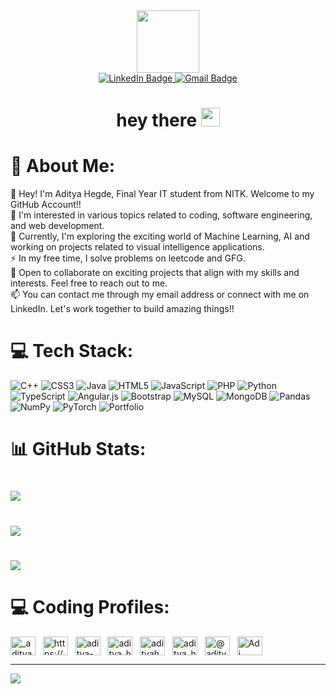 <!--
**AdityaHegde02/AdityaHegde02** is a ✨ _special_ ✨ repository because its `README.md` (this file) appears on your GitHub profile.

Here are some ideas to get you started:

- 🔭 I’m currently working on ...
- 🌱 I’m currently learning ...
- 👯 I’m looking to collaborate on ...
- 🤔 I’m looking for help with ...
- 💬 Ask me about ...
- 📫 How to reach me: ...
- 😄 Pronouns: ...
- ⚡ Fun fact: ...
-->

<div id="header" align="center">
  <img src="https://media.giphy.com/media/M9gbBd9nbDrOTu1Mqx/giphy.gif" width="100"/>
  <div id="badges">
    <a href="https://www.linkedin.com/in/aditya-hegde-4aba79201/" target="_blank">
      <img src="https://img.shields.io/badge/LinkedIn-blue?style=for-the-badge&logo=linkedin&logoColor=white" alt="LinkedIn Badge"/>
    </a>
    <a href="mailto:adityahegde9102@gmail.com?subject=Mail from Github profile - <add your subject here> " >
      <img src="https://img.shields.io/badge/Gmail-D14836?style=for-the-badge&logo=gmail&logoColor=white" alt="Gmail Badge"/>
    </a>
    <!--
    <img src="https://img.shields.io/badge/YouTube-red?style=for-the-badge&logo=youtube&logoColor=white" alt="Youtube Badge"/>
    <img src="https://img.shields.io/badge/Twitter-blue?style=for-the-badge&logo=twitter&logoColor=white" alt="Twitter Badge"/>
    -->
  </div>
  <!--
  <img src="https://komarev.com/ghpvc/?username=Shyam-NR&style=flat-square&color=blue" alt=""/>
  -->
  
  <h1>
    hey there
    <img src="https://media.giphy.com/media/hvRJCLFzcasrR4ia7z/giphy.gif" width="30px"/>
  </h1>
</div>

# 💫 About Me:
👋 Hey! I'm Aditya Hegde, Final Year IT student from NITK. Welcome to my GitHub Account!!<br>
👀 I'm interested in various topics related to coding, software engineering, and web development.<br>
🌱 Currently, I'm exploring the exciting world of Machine Learning, AI and working on projects related to visual intelligence applications.<br>
⚡ In my free time, I solve problems on leetcode and GFG.<br>
💞️ Open to collaborate on exciting projects that align with my skills and interests. Feel free to reach out to me.<br>
📫 You can contact me through my email address or connect with me on LinkedIn. Let's work together to build amazing things!!

# 💻 Tech Stack:
![C++](https://img.shields.io/badge/c++-%2300599C.svg?style=for-the-badge&logo=c%2B%2B&logoColor=white) ![CSS3](https://img.shields.io/badge/css3-%231572B6.svg?style=for-the-badge&logo=css3&logoColor=white) ![Java](https://img.shields.io/badge/java-%23ED8B00.svg?style=for-the-badge&logo=java&logoColor=white) ![HTML5](https://img.shields.io/badge/html5-%23E34F26.svg?style=for-the-badge&logo=html5&logoColor=white) ![JavaScript](https://img.shields.io/badge/javascript-%23323330.svg?style=for-the-badge&logo=javascript&logoColor=%23F7DF1E) ![PHP](https://img.shields.io/badge/php-%23777BB4.svg?style=for-the-badge&logo=php&logoColor=white) ![Python](https://img.shields.io/badge/python-3670A0?style=for-the-badge&logo=python&logoColor=ffdd54) ![TypeScript](https://img.shields.io/badge/typescript-%23007ACC.svg?style=for-the-badge&logo=typescript&logoColor=white) ![Angular.js](https://img.shields.io/badge/angular.js-%23E23237.svg?style=for-the-badge&logo=angularjs&logoColor=white) ![Bootstrap](https://img.shields.io/badge/bootstrap-%23563D7C.svg?style=for-the-badge&logo=bootstrap&logoColor=white) ![MySQL](https://img.shields.io/badge/mysql-%2300f.svg?style=for-the-badge&logo=mysql&logoColor=white) ![MongoDB](https://img.shields.io/badge/MongoDB-%234ea94b.svg?style=for-the-badge&logo=mongodb&logoColor=white) ![Pandas](https://img.shields.io/badge/pandas-%23150458.svg?style=for-the-badge&logo=pandas&logoColor=white) ![NumPy](https://img.shields.io/badge/numpy-%23013243.svg?style=for-the-badge&logo=numpy&logoColor=white) ![PyTorch](https://img.shields.io/badge/PyTorch-%23EE4C2C.svg?style=for-the-badge&logo=PyTorch&logoColor=white) ![Portfolio](https://img.shields.io/badge/Portfolio-%23000000.svg?style=for-the-badge&logo=firefox&logoColor=#FF7139)

# 📊 GitHub Stats:
# ![](https://github-readme-stats.vercel.app/api?username=AdityaHegde02&theme=dark&hide_border=false&include_all_commits=false&count_private=false)<br/>
# ![](https://github-readme-streak-stats.herokuapp.com/?user=AdityaHegde02&theme=dark&hide_border=false)<br/>
# ![](https://github-readme-stats.vercel.app/api/top-langs/?username=AdityaHegde02&theme=dark&hide_border=false&include_all_commits=false&count_private=false&layout=compact)


# 💻 Coding Profiles:
<p align="left">
<a href="https://www.leetcode.com/_aditya_hegde_" target="blank"><img align="center" src="https://raw.githubusercontent.com/rahuldkjain/github-profile-readme-generator/master/src/images/icons/Social/leet-code.svg" alt="_aditya_hegde_" height="30" width="40" /></a>&nbsp;&nbsp;
  <a href="https://auth.geeksforgeeks.org/user/https://auth.geeksforgeeks.org/user/aditya_hegde/practice" target="blank"><img align="center" src="https://raw.githubusercontent.com/rahuldkjain/github-profile-readme-generator/master/src/images/icons/Social/geeks-for-geeks.svg" alt="https://auth.geeksforgeeks.org/user/aditya_hegde/practice" height="30" width="40" /></a>&nbsp;&nbsp;
<a href="https://linkedin.com/in/aditya-hegde-4aba79201/" target="blank"><img align="center" src="https://raw.githubusercontent.com/rahuldkjain/github-profile-readme-generator/master/src/images/icons/Social/linked-in-alt.svg" alt="aditya-hegde-4aba79201/" height="30" width="40" /></a>&nbsp;&nbsp;
<a href="https://www.codechef.com/users/aditya_hegde2" target="blank"><img align="center" src="https://cdn.jsdelivr.net/npm/simple-icons@3.1.0/icons/codechef.svg" alt="aditya_hegde2" height="30" width="40" /></a>&nbsp;&nbsp;
<a href="https://www.hackerrank.com/adityahegde9102" target="blank"><img align="center" src="https://raw.githubusercontent.com/rahuldkjain/github-profile-readme-generator/master/src/images/icons/Social/hackerrank.svg" alt="adityahegde9102" height="30" width="40" /></a>&nbsp;&nbsp;
<a href="https://codeforces.com/profile/aditya_hegde" target="blank"><img align="center" src="https://raw.githubusercontent.com/rahuldkjain/github-profile-readme-generator/master/src/images/icons/Social/codeforces.svg" alt="aditya_hegde" height="30" width="40" /></a>&nbsp;&nbsp;
<a href="https://www.hackerearth.com/@adityahegde.201it105" target="blank"><img align="center" src="https://raw.githubusercontent.com/rahuldkjain/github-profile-readme-generator/master/src/images/icons/Social/hackerearth.svg" alt="@adityahegde.201it105" height="30" width="40" /></a>&nbsp;&nbsp;
<a href="https://discord.gg/Adi Hegde#1020" target="blank"><img align="center" src="https://raw.githubusercontent.com/rahuldkjain/github-profile-readme-generator/master/src/images/icons/Social/discord.svg" alt="Adi Hegde#1020" height="30" width="40" /></a>&nbsp;&nbsp;
</p>

---
[![](https://visitcount.itsvg.in/api?id=AdityaHegde02&icon=0&color=0)](https://visitcount.itsvg.in)

<!-- Proudly created with GPRM ( https://gprm.itsvg.in ) -->
